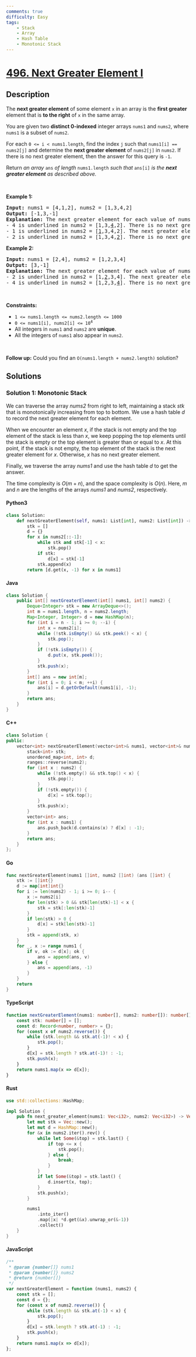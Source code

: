 ```yaml
---
comments: true
difficulty: Easy
tags:
    - Stack
    - Array
    - Hash Table
    - Monotonic Stack
---
```


<!-- problem:start -->

# [496. Next Greater Element I](https://leetcode.com/problems/next-greater-element-i)

## Description

<!-- description:start -->

<p>The <strong>next greater element</strong> of some element <code>x</code> in an array is the <strong>first greater</strong> element that is <strong>to the right</strong> of <code>x</code> in the same array.</p>

<p>You are given two <strong>distinct 0-indexed</strong> integer arrays <code>nums1</code> and <code>nums2</code>, where <code>nums1</code> is a subset of <code>nums2</code>.</p>

<p>For each <code>0 &lt;= i &lt; nums1.length</code>, find the index <code>j</code> such that <code>nums1[i] == nums2[j]</code> and determine the <strong>next greater element</strong> of <code>nums2[j]</code> in <code>nums2</code>. If there is no next greater element, then the answer for this query is <code>-1</code>.</p>

<p>Return <em>an array </em><code>ans</code><em> of length </em><code>nums1.length</code><em> such that </em><code>ans[i]</code><em> is the <strong>next greater element</strong> as described above.</em></p>

<p>&nbsp;</p>
<p><strong class="example">Example 1:</strong></p>

<pre>
<strong>Input:</strong> nums1 = [4,1,2], nums2 = [1,3,4,2]
<strong>Output:</strong> [-1,3,-1]
<strong>Explanation:</strong> The next greater element for each value of nums1 is as follows:
- 4 is underlined in nums2 = [1,3,<u>4</u>,2]. There is no next greater element, so the answer is -1.
- 1 is underlined in nums2 = [<u>1</u>,3,4,2]. The next greater element is 3.
- 2 is underlined in nums2 = [1,3,4,<u>2</u>]. There is no next greater element, so the answer is -1.
</pre>

<p><strong class="example">Example 2:</strong></p>

<pre>
<strong>Input:</strong> nums1 = [2,4], nums2 = [1,2,3,4]
<strong>Output:</strong> [3,-1]
<strong>Explanation:</strong> The next greater element for each value of nums1 is as follows:
- 2 is underlined in nums2 = [1,<u>2</u>,3,4]. The next greater element is 3.
- 4 is underlined in nums2 = [1,2,3,<u>4</u>]. There is no next greater element, so the answer is -1.
</pre>

<p>&nbsp;</p>
<p><strong>Constraints:</strong></p>

<ul>
	<li><code>1 &lt;= nums1.length &lt;= nums2.length &lt;= 1000</code></li>
	<li><code>0 &lt;= nums1[i], nums2[i] &lt;= 10<sup>4</sup></code></li>
	<li>All integers in <code>nums1</code> and <code>nums2</code> are <strong>unique</strong>.</li>
	<li>All the integers of <code>nums1</code> also appear in <code>nums2</code>.</li>
</ul>

<p>&nbsp;</p>
<strong>Follow up:</strong> Could you find an <code>O(nums1.length + nums2.length)</code> solution?

<!-- description:end -->

## Solutions

<!-- solution:start -->

### Solution 1: Monotonic Stack

We can traverse the array $\textit{nums2}$ from right to left, maintaining a stack $\textit{stk}$ that is monotonically increasing from top to bottom. We use a hash table $\textit{d}$ to record the next greater element for each element.

When we encounter an element $x$, if the stack is not empty and the top element of the stack is less than $x$, we keep popping the top elements until the stack is empty or the top element is greater than or equal to $x$. At this point, if the stack is not empty, the top element of the stack is the next greater element for $x$. Otherwise, $x$ has no next greater element.

Finally, we traverse the array $\textit{nums1}$ and use the hash table $\textit{d}$ to get the answer.

The time complexity is $O(m + n)$, and the space complexity is $O(n)$. Here, $m$ and $n$ are the lengths of the arrays $\textit{nums1}$ and $\textit{nums2}$, respectively.

<!-- tabs:start -->

#### Python3

```python
class Solution:
    def nextGreaterElement(self, nums1: List[int], nums2: List[int]) -> List[int]:
        stk = []
        d = {}
        for x in nums2[::-1]:
            while stk and stk[-1] < x:
                stk.pop()
            if stk:
                d[x] = stk[-1]
            stk.append(x)
        return [d.get(x, -1) for x in nums1]
```

#### Java

```java
class Solution {
    public int[] nextGreaterElement(int[] nums1, int[] nums2) {
        Deque<Integer> stk = new ArrayDeque<>();
        int m = nums1.length, n = nums2.length;
        Map<Integer, Integer> d = new HashMap(n);
        for (int i = n - 1; i >= 0; --i) {
            int x = nums2[i];
            while (!stk.isEmpty() && stk.peek() < x) {
                stk.pop();
            }
            if (!stk.isEmpty()) {
                d.put(x, stk.peek());
            }
            stk.push(x);
        }
        int[] ans = new int[m];
        for (int i = 0; i < m; ++i) {
            ans[i] = d.getOrDefault(nums1[i], -1);
        }
        return ans;
    }
}
```

#### C++

```cpp
class Solution {
public:
    vector<int> nextGreaterElement(vector<int>& nums1, vector<int>& nums2) {
        stack<int> stk;
        unordered_map<int, int> d;
        ranges::reverse(nums2);
        for (int x : nums2) {
            while (!stk.empty() && stk.top() < x) {
                stk.pop();
            }
            if (!stk.empty()) {
                d[x] = stk.top();
            }
            stk.push(x);
        }
        vector<int> ans;
        for (int x : nums1) {
            ans.push_back(d.contains(x) ? d[x] : -1);
        }
        return ans;
    }
};
```

#### Go

```go
func nextGreaterElement(nums1 []int, nums2 []int) (ans []int) {
	stk := []int{}
	d := map[int]int{}
	for i := len(nums2) - 1; i >= 0; i-- {
		x := nums2[i]
		for len(stk) > 0 && stk[len(stk)-1] < x {
			stk = stk[:len(stk)-1]
		}
		if len(stk) > 0 {
			d[x] = stk[len(stk)-1]
		}
		stk = append(stk, x)
	}
	for _, x := range nums1 {
		if v, ok := d[x]; ok {
			ans = append(ans, v)
		} else {
			ans = append(ans, -1)
		}
	}
	return
}
```

#### TypeScript

```ts
function nextGreaterElement(nums1: number[], nums2: number[]): number[] {
    const stk: number[] = [];
    const d: Record<number, number> = {};
    for (const x of nums2.reverse()) {
        while (stk.length && stk.at(-1)! < x) {
            stk.pop();
        }
        d[x] = stk.length ? stk.at(-1)! : -1;
        stk.push(x);
    }
    return nums1.map(x => d[x]);
}
```

#### Rust

```rust
use std::collections::HashMap;

impl Solution {
    pub fn next_greater_element(nums1: Vec<i32>, nums2: Vec<i32>) -> Vec<i32> {
        let mut stk = Vec::new();
        let mut d = HashMap::new();
        for &x in nums2.iter().rev() {
            while let Some(&top) = stk.last() {
                if top <= x {
                    stk.pop();
                } else {
                    break;
                }
            }
            if let Some(&top) = stk.last() {
                d.insert(x, top);
            }
            stk.push(x);
        }

        nums1
            .into_iter()
            .map(|x| *d.get(&x).unwrap_or(&-1))
            .collect()
    }
}
```

#### JavaScript

```js
/**
 * @param {number[]} nums1
 * @param {number[]} nums2
 * @return {number[]}
 */
var nextGreaterElement = function (nums1, nums2) {
    const stk = [];
    const d = {};
    for (const x of nums2.reverse()) {
        while (stk.length && stk.at(-1) < x) {
            stk.pop();
        }
        d[x] = stk.length ? stk.at(-1) : -1;
        stk.push(x);
    }
    return nums1.map(x => d[x]);
};
```

<!-- tabs:end -->

<!-- solution:end -->

<!-- problem:end -->
